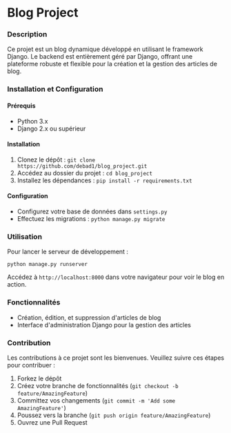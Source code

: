 # Blog Project

### Description
Ce projet est un blog dynamique développé en utilisant le framework Django. Le backend est entièrement géré par Django, offrant une plateforme robuste et flexible pour la création et la gestion des articles de blog.

### Installation et Configuration
#### Prérequis
- Python 3.x
- Django 2.x ou supérieur

#### Installation
1. Clonez le dépôt : `git clone https://github.com/debad1/blog_project.git`
2. Accédez au dossier du projet : `cd blog_project`
3. Installez les dépendances : `pip install -r requirements.txt`

#### Configuration
- Configurez votre base de données dans `settings.py`
- Effectuez les migrations : `python manage.py migrate`

### Utilisation
Pour lancer le serveur de développement :
```
python manage.py runserver
```
Accédez à `http://localhost:8000` dans votre navigateur pour voir le blog en action.

### Fonctionnalités
- Création, édition, et suppression d'articles de blog
- Interface d'administration Django pour la gestion des articles


### Contribution
Les contributions à ce projet sont les bienvenues. Veuillez suivre ces étapes pour contribuer :
1. Forkez le dépôt
2. Créez votre branche de fonctionnalités (`git checkout -b feature/AmazingFeature`)
3. Committez vos changements (`git commit -m 'Add some AmazingFeature'`)
4. Poussez vers la branche (`git push origin feature/AmazingFeature`)
5. Ouvrez une Pull Request

